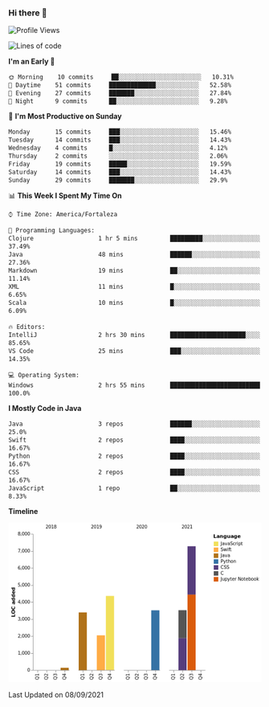 ### Hi there 👋

<!--
**samuelpsouza/samuelpsouza** is a ✨ _special_ ✨ repository because its `README.md` (this file) appears on your GitHub profile.

Here are some ideas to get you started:

- 🔭 I’m currently working on ...
- 🌱 I’m currently learning ...
- 👯 I’m looking to collaborate on ...
- 🤔 I’m looking for help with ...
- 💬 Ask me about ...
- 📫 How to reach me: ...
- 😄 Pronouns: ...
- ⚡ Fun fact: ...
-->

<!--START_SECTION:waka-->
![Profile Views](http://img.shields.io/badge/Profile%20Views-14-blue)

![Lines of code](https://img.shields.io/badge/From%20Hello%20World%20I%27ve%20Written-24214%20lines%20of%20code-blue)

**I'm an Early 🐤** 

```text
🌞 Morning    10 commits     ██░░░░░░░░░░░░░░░░░░░░░░░   10.31% 
🌆 Daytime    51 commits     █████████████░░░░░░░░░░░░   52.58% 
🌃 Evening    27 commits     ███████░░░░░░░░░░░░░░░░░░   27.84% 
🌙 Night      9 commits      ██░░░░░░░░░░░░░░░░░░░░░░░   9.28%

```
📅 **I'm Most Productive on Sunday** 

```text
Monday       15 commits     ███░░░░░░░░░░░░░░░░░░░░░░   15.46% 
Tuesday      14 commits     ███░░░░░░░░░░░░░░░░░░░░░░   14.43% 
Wednesday    4 commits      █░░░░░░░░░░░░░░░░░░░░░░░░   4.12% 
Thursday     2 commits      ░░░░░░░░░░░░░░░░░░░░░░░░░   2.06% 
Friday       19 commits     █████░░░░░░░░░░░░░░░░░░░░   19.59% 
Saturday     14 commits     ███░░░░░░░░░░░░░░░░░░░░░░   14.43% 
Sunday       29 commits     ███████░░░░░░░░░░░░░░░░░░   29.9%

```


📊 **This Week I Spent My Time On** 

```text
⌚︎ Time Zone: America/Fortaleza

💬 Programming Languages: 
Clojure                  1 hr 5 mins         █████████░░░░░░░░░░░░░░░░   37.49% 
Java                     48 mins             ██████░░░░░░░░░░░░░░░░░░░   27.36% 
Markdown                 19 mins             ██░░░░░░░░░░░░░░░░░░░░░░░   11.14% 
XML                      11 mins             █░░░░░░░░░░░░░░░░░░░░░░░░   6.65% 
Scala                    10 mins             █░░░░░░░░░░░░░░░░░░░░░░░░   6.09%

🔥 Editors: 
IntelliJ                 2 hrs 30 mins       █████████████████████░░░░   85.65% 
VS Code                  25 mins             ███░░░░░░░░░░░░░░░░░░░░░░   14.35%

💻 Operating System: 
Windows                  2 hrs 55 mins       █████████████████████████   100.0%

```

**I Mostly Code in Java** 

```text
Java                     3 repos             ██████░░░░░░░░░░░░░░░░░░░   25.0% 
Swift                    2 repos             ████░░░░░░░░░░░░░░░░░░░░░   16.67% 
Python                   2 repos             ████░░░░░░░░░░░░░░░░░░░░░   16.67% 
CSS                      2 repos             ████░░░░░░░░░░░░░░░░░░░░░   16.67% 
JavaScript               1 repo              ██░░░░░░░░░░░░░░░░░░░░░░░   8.33%

```


**Timeline**

![Chart not found](https://raw.githubusercontent.com/samuelpsouza/samuelpsouza/main/charts/bar_graph.png) 


 Last Updated on 08/09/2021
<!--END_SECTION:waka-->